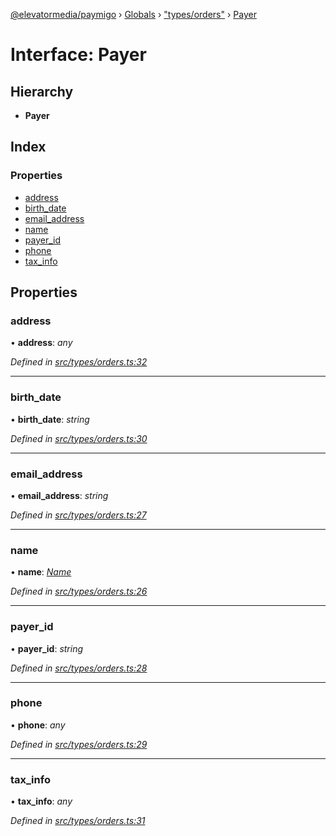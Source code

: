 [@elevatormedia/paymigo](../README.md) › [Globals](../globals.md) › ["types/orders"](../modules/_types_orders_.md) › [Payer](_types_orders_.payer.md)

# Interface: Payer

## Hierarchy

-   **Payer**

## Index

### Properties

-   [address](_types_orders_.payer.md#address)
-   [birth_date](_types_orders_.payer.md#birth_date)
-   [email_address](_types_orders_.payer.md#email_address)
-   [name](_types_orders_.payer.md#name)
-   [payer_id](_types_orders_.payer.md#payer_id)
-   [phone](_types_orders_.payer.md#phone)
-   [tax_info](_types_orders_.payer.md#tax_info)

## Properties

### address

• **address**: _any_

_Defined in [src/types/orders.ts:32](https://github.com/ELEVATORmedia/paymigo/blob/0815c8d/src/types/orders.ts#L32)_

---

### birth_date

• **birth_date**: _string_

_Defined in [src/types/orders.ts:30](https://github.com/ELEVATORmedia/paymigo/blob/0815c8d/src/types/orders.ts#L30)_

---

### email_address

• **email_address**: _string_

_Defined in [src/types/orders.ts:27](https://github.com/ELEVATORmedia/paymigo/blob/0815c8d/src/types/orders.ts#L27)_

---

### name

• **name**: _[Name](_types_orders_.name.md)_

_Defined in [src/types/orders.ts:26](https://github.com/ELEVATORmedia/paymigo/blob/0815c8d/src/types/orders.ts#L26)_

---

### payer_id

• **payer_id**: _string_

_Defined in [src/types/orders.ts:28](https://github.com/ELEVATORmedia/paymigo/blob/0815c8d/src/types/orders.ts#L28)_

---

### phone

• **phone**: _any_

_Defined in [src/types/orders.ts:29](https://github.com/ELEVATORmedia/paymigo/blob/0815c8d/src/types/orders.ts#L29)_

---

### tax_info

• **tax_info**: _any_

_Defined in [src/types/orders.ts:31](https://github.com/ELEVATORmedia/paymigo/blob/0815c8d/src/types/orders.ts#L31)_
